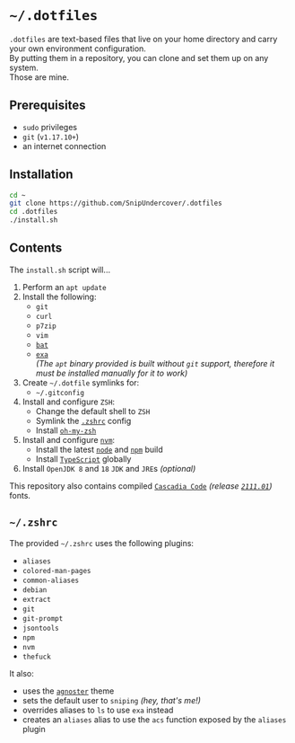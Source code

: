 # `~/.dotfiles`
`.dotfiles` are text-based files that live on your home directory and carry your own environment configuration.  
By putting them in a repository, you can clone and set them up on any system.  
Those are mine.

## Prerequisites
- `sudo` privileges
- `git` (`v1.17.10+`)
- an internet connection

## Installation
```bash
cd ~
git clone https://github.com/SnipUndercover/.dotfiles
cd .dotfiles
./install.sh
```

## Contents
The `install.sh` script will...
1. Perform an `apt update`
1. Install the following:
    - `git`
    - `curl`
    - `p7zip`
    - `vim`
    - [`bat`](https://github.com/sharkdp/bat)
    - [`exa`](https://github.com/ogham/exa)  
      *(The `apt` binary provided is built without `git` support, therefore it must be installed manually for it to work)*
1. Create `~/.dotfile` symlinks for:
    - `~/.gitconfig`
1. Install and configure `ZSH`:
    - Change the default shell to `ZSH`
    - Symlink the [`.zshrc`](#zshrc) config
    - Install [`oh-my-zsh`](https://github.com/ohmyzsh/ohmyzsh)
1. Install and configure [`nvm`](https://github.com/nvm-sh/nvm):
    - Install the latest [`node`](https://github.com/nodejs/node) and [`npm`](https://github.com/npm/cli) build
    - Install [`TypeScript`](https://github.com/microsoft/TypeScript) globally
1. Install `OpenJDK 8` and `18` `JDK` and `JRE`s *(optional)*

This repository also contains compiled [`Cascadia Code`](https://github.com/microsoft/cascadia-code) *(release&nbsp;[`2111.01`](https://github.com/microsoft/cascadia-code/releases/tag/v2111.01))* fonts.

## `~/.zshrc`
The provided `~/.zshrc` uses the following plugins:
- `aliases`
- `colored-man-pages`
- `common-aliases`
- `debian`
- `extract`
- `git`
- `git-prompt`
- `jsontools`
- `npm`
- `nvm`
- `thefuck`

It also:
- uses the [`agnoster`](https://github.com/agnoster/agnoster-zsh-theme) theme
- sets the default user to `sniping` *(hey, that's me!)*
- overrides aliases to `ls` to use `exa` instead
- creates an `aliases` alias to use the `acs` function exposed by the `aliases` plugin